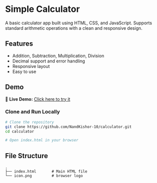 # Simple Calculator

A basic calculator app built using HTML, CSS, and JavaScript. Supports standard arithmetic operations with a clean and responsive design.

## Features

* Addition, Subtraction, Multiplication, Division
* Decimal support and error handling
* Responsive layout
* Easy to use

## Demo

🧪 **Live Demo:** [Click here to try it](https://nandkishor-10.github.io/calculator/)


### Clone and Run Locally

```bash
# Clone the repository
git clone https://github.com/NandKishor-10/calculator.git
cd calculator

# Open index.html in your browser
```

## File Structure

```
.
├── index.html       # Main HTML file
└── icon.png         # browser logo
```

